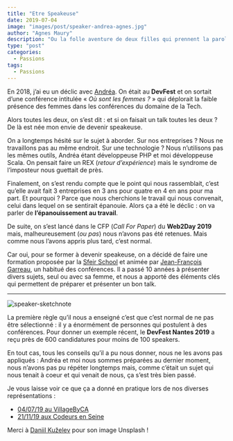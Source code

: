 ```yaml
---
title: "Etre Speakeuse"
date: 2019-07-04
image: "images/post/speaker-andrea-agnes.jpg"
author: "Agnes Maury"
description: "Ou la folle aventure de deux filles qui prennent la parole devant un public pour la première fois."
type: "post"
categories:
  - Passions
tags:
  - Passions
---
```


En 2018, j’ai eu un déclic avec [Andréa](https://twitter.com/andreacauchoix). On était au **DevFest** et on sortait d’une conférence intitulée « *Où sont les femmes ?* » qui déplorait la faible présence des femmes dans les conférences du domaine de la Tech.

Alors toutes les deux, on s’est dit : et si on faisait un talk toutes les deux ? De là est née mon envie de devenir speakeuse.

On a longtemps hésité sur le sujet à aborder. Sur nos entreprises ? Nous ne travaillons pas au même endroit. Sur une technologie ? Nous n’utilisons pas les mêmes outils, Andréa étant développeuse PHP et moi développeuse Scala. On pensait faire un REX (*retour d’expérience*) mais le syndrome de l’imposteur nous guettait de près.

Finalement, on s’est rendu compte que le point qui nous rassemblait, c’est qu’elle avait fait 3 entreprises en 3 ans pour quatre en 4 en ans pour ma part. Et pourquoi ? Parce que nous cherchions le travail qui nous convenait, celui dans lequel on se sentirait épanouie. Alors ça a été le déclic : on va parler de **l’épanouissement au travail**.

De suite, on s’est lancé dans le CFP (*Call For Paper*) du **Web2Day 2019** mais, malheureusement (*ou pas*) nous n’avons pas été retenues. Mais comme nous l’avons appris plus tard, c’est normal.

Car oui, pour se former à devenir speakeuse, on a décidé de faire une formation proposée par la [Sfeir School](https://sfeir.com/formation/school/) et animée par [Jean-François Garreau](https://twitter.com/jefbinomed), un habitué des conférences. Il a passé 10 années à présenter divers sujets, seul ou avec sa femme, et nous a apporté des éléments clés qui permettent de préparer et présenter un bon talk.

---

![speaker-sketchnote](/images/post/speaker-sketchnote.jpg)

La première règle qu’il nous a enseigné c’est que c’est normal de ne pas être sélectionné : il y a énormément de personnes qui postulent à des conférences. Pour donner un exemple récent, le **DevFest Nantes 2019** a reçu près de 600 candidatures pour moins de 100 speakers.

En tout cas, tous les conseils qu’il a pu nous donner, nous ne les avons pas appliqués : Andréa et moi nous sommes préparées au dernier moment, nous n’avons pas pu répéter longtemps mais, comme c’était un sujet qui nous tenait à coeur et qui venait de nous, ça s’est très bien passé.

Je vous laisse voir ce que ça a donné en pratique lors de nos diverses représentations :
- [04/07/19 au VillageByCA](/epanoui-au-travail-1)
- [21/11/19 aux Codeurs en Seine](/epanoui-au-travail-2)

<p class="thanks">Merci à <a href="https://unsplash.com/@kuzelevdaniil" target="_blank">Daniil Kuželev</a> pour son image Unsplash !</p>